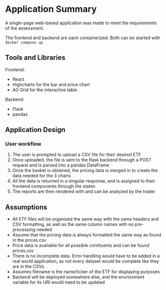 # Application Summary

A single-page web-based application was made to meet the requirements of the assessment.

The frontend and backend are each containerized. Both can be started with `docker compose up`

## Tools and Libraries

Frontend:
- React
- Highcharts for the bar and price chart
- AG Grid for the interactive table

Backend:
- Flask 
- pandas

## Application Design

### User workflow
1. The user is prompted to upload a CSV file for their desired ETF
2. Once uploaded, the file is sent to the flask backend through a POST request and is parsed into a pandas DataFrame
3. Once the basket is obtained, the pricing data is merged in to create the data needed for the 3 charts
4. All the data is returned in a singular response, and is assigned to their frontend components through the states
5. The reports are then rendered with and can be analyzed by the trader


## Assumptions
- All ETF files will be organized the same way with the same headers and CSV formatting, as well as the same column names with no pre-processing needed
- Assume that the pricing data is always formatted the same way as found in the prices.csv
- Price data is available for all possible contituents and can be found prices.csv
- There is no incomplete data. Error handling would have to be added in a real world application, as not every dataset would be complete like they are in the CSVs.
- Assumes filename is the name/ticker of the ETF for displaying purposes
- Backend will be deployed somewhere else, and the envrionment variable for its URI would need to be updated



